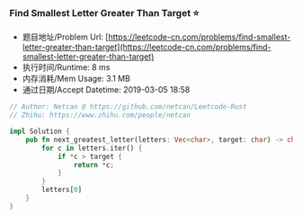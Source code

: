 
### Find Smallest Letter Greater Than Target :star:
- 题目地址/Problem Url: [https://leetcode-cn.com/problems/find-smallest-letter-greater-than-target](https://leetcode-cn.com/problems/find-smallest-letter-greater-than-target)
- 执行时间/Runtime: 8 ms 
- 内存消耗/Mem Usage: 3.1 MB
- 通过日期/Accept Datetime: 2019-03-05 18:58

```rust
// Author: Netcan @ https://github.com/netcan/Leetcode-Rust
// Zhihu: https://www.zhihu.com/people/netcan

impl Solution {
    pub fn next_greatest_letter(letters: Vec<char>, target: char) -> char {
        for c in letters.iter() {
            if *c > target {
                return *c;
            }
        }
        letters[0]
    }
}


```
